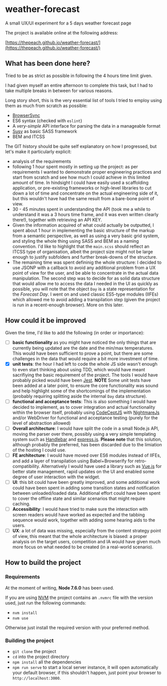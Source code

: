 # weather-forecast

A small UX/UI experiment for a 5 days weather forecast page

The project is available online at the following address:

[https://thepeach.github.io/weather-forecast/](https://thepeach.github.io/weather-forecast/)

## What has been done here?

Tried to be as strict as possible in following the 4 hours time limit given.

I had given myself an entire afternoon to complete this task, but I had to take multiple breaks in between for various reasons.

Long story short, this is the very essential list of tools I tried to employ using them as much from scratch as possible:

- [BrowserSync](https://www.browsersync.io)
- ES6 syntax (checked with `eslint`)
- A _very-simple_ API interface for parsing the data in a manageable format
- [Susy](http://susy.oddbird.net) as basic SASS framework
- BEM and ITCSS

The GIT history should be quite self explanatory on how I progressed, but let's make it particularly explicit:

- analysis of the requirements
- following 1 hour spent mostly in setting up the project: as per requirements I wanted to demonstrate proper engineering practices and start from scratch and see how much I could achieve in this limited amount of time. In hindsight I could have easily used a scaffolding application, or pre-existing frameworks or high-level libraries to cut down a lot of time and concentrate on the actual engineering side of it, but this wouldn't have had the same result from a bare-bone point of view.
- 30 - 45 minutes spent in understanding the API (took me a while to understand it was a 3 hours time frame, and it was even written clearly there!), together with retrieving an API KEY.
- Given the information acquired of what could actually be outputted, I spent about 1 hour in implementing the basic structure of the markup from a semantic perspective, as well as using a very basic grid system, and styling the whole thing using SASS and BEM as a naming convention. I'd like to highlight that the `main.scss` should reflect an ITCSS type of organisation, albeit the project size might not be large enough to justify subfolders and further break-downs of the structure.
- The remaining time was spent defininig the whole structure: I decided to use JSONP with a callback to avoid any additional problem from a UX point of view for the user, and be able to concentrate in the actual data manipulation. The second step was to decide for as solid data structure that would allow me to access the data I needed in the UI as quickly as possible, you will note that the object `Day` is a state representation for the _Forecast Day_. I went on and used classic ES5-type modules (IIFEs) which allowed me to avoid adding a transpilation step (given the project is run in a recent-enough browser). More on this later.

## How could it be improved

Given the time, I'd like to add the following (in order or importance):

- [ ] **basic functionality** as you might have noticed the only things that are currently being updated are the date and the min/max temperatures. This would have been sufficient to prove a point, but there are some challenges in the data that would require a bit more investment of time.
- [x] **unit tests**: the hour I had left to code the whole JS side wasn't enough to even start thinking about using TDD, which would have meant sacrifiying the basic requirement of the project. The tools I would have probably picked would have been [Jest](https://facebook.github.io/jest). **NOTE** Some unit tests have been added at a later point, to ensure the core functionality was sound and help highlight some of the shortcomings of the implementation (probably requiring splitting aside the internal `Day` data structure).
- [ ] **functional and acceptance tests**: This is also something I would have decided to implement, as to cover integration and actual functionality within the browser itself, probably using [CodeCeptJS](https://github.com/codeception/codeceptjs/) with [NightmareJs](http://www.nightmarejs.org/) and/or WebDriver for functional and acceptance testing (purely for the level of abstraction allowed)
- [ ] **Overall architecture**: I would have split the code in a small Node.js API, moving the parser over there, possibly using a very simple templating system such as [Handlebar](handlebarsjs.com) and [express.js](http://expressjs.com/). **Please note** that this solution, although probably the preferred, has been discarded due to the limiation of the hosting I could use.
- [ ] **FE architecture**: I would have moved over ES6 modules instead of IIFEs, and add a layer of transpilation using Babel+Browserify for retro-compatibility. Alternatively I would have used a library such as [Vue.js](http://vuejs.org/) for better state management, rapid updates on the UI and enabled some degree of user interaction with the widget.
- [ ] **UI**: this bit could have been greatly improved, and some additional work could have been spent in adding some transition states and notification between unloaded/loaded data. Additional effort could have been spent to cover the offline state and similar scenarios that might require caching.
- [ ] **Accessibility**: I would have tried to make sure the interaction with screen readers would have worked as expected and the tabbing sequence would work, together with adding some hearing aids to the users.
- [ ] **UX**: a lot of data was missing, especially from the content strategy point of view, this meant that the whole architecture is biased: a proper analysis on the target users, competition and IA would have given much more focus on what needed to be created (in a real-world scenario).

## How to build the project

### Requirements

At the moment of writing, **Node 7.6.0** has been used. 

If you are using [NVM](https://github.com/creationix/nvm) the project contains an `.nvmrc` file with the version used, just run the following commands:

- `nvm install`
- `nvm use`

Otherwise just install the required version with your preferred method.

### Building the project

- `git clone` the project
- `cd` into the project directory
- `npm install` all the dependencies
- `npm run serve` to start a local server instance, it will open automatically your default browser, if this shouldn't happen, just point your browser to `http://localhost:3000`.
